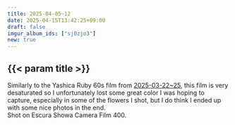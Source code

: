 ```yaml
---
title: 2025-04-05~12
date: 2025-04-15T13:42:25+09:00
draft: false
imgur_album_ids: ["sj0zjo3"]
new: true
---
```


<h2 id="title">{{< param title >}}</h2>

Similarly to the Yashica Ruby 60s film from <a href="/photos/2025-03-22~25">2025-03-22~25</a>, this film is very desaturated so I unfortunately lost some great color I was hoping to capture, especially in some of the flowers I shot, but I do think I ended up with some nice photos in the end.<br>
Shot on Escura Showa Camera Film 400.
